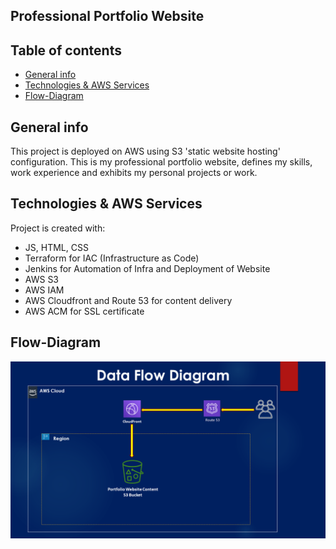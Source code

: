 ## Professional Portfolio Website

## Table of contents
* [General info](#general-info)
* [Technologies & AWS Services](#technologies)
* [Flow-Diagram](#flow-diagram)


## General info
This project is deployed on AWS using S3 'static website hosting' configuration.
This is my professional portfolio website, defines my skills, work experience
 and exhibits my personal projects or work.


## Technologies & AWS Services
Project is created with:
* JS, HTML, CSS
* Terraform for IAC (Infrastructure as Code)
* Jenkins for Automation of Infra and Deployment of Website
* AWS S3
* AWS IAM
* AWS Cloudfront and Route 53 for content delivery
* AWS ACM for SSL certificate

## Flow-Diagram
![Data Flow Diagram Portfolio Website](./image/portfolio-diagram.png)